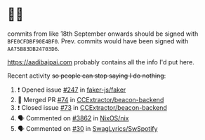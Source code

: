 # 👋🏻
<!--
**aadibajpai/aadibajpai** is a ✨ _special_ ✨ repository because its `README.md` (this file) appears on your GitHub profile.
-->
commits from like 18th September onwards should be signed with `BFE0CFDBF90E4BF0`. Prev. commits would have been signed with `AA75B83DB24703D6`.

https://aadibajpai.com probably contains all the info I'd put here.

Recent activity ~~so people can stop saying I do nothing~~:
<!--START_SECTION:activity-->
1. ❗️ Opened issue [#247](https://github.com/faker-js/faker/issues/247) in [faker-js/faker](https://github.com/faker-js/faker)
2. 🎉 Merged PR [#74](https://github.com/CCExtractor/beacon-backend/pull/74) in [CCExtractor/beacon-backend](https://github.com/CCExtractor/beacon-backend)
3. ❗️ Closed issue [#73](https://github.com/CCExtractor/beacon-backend/issues/73) in [CCExtractor/beacon-backend](https://github.com/CCExtractor/beacon-backend)
4. 🗣 Commented on [#3862](https://github.com/NixOS/nix/issues/3862) in [NixOS/nix](https://github.com/NixOS/nix)
5. 🗣 Commented on [#30](https://github.com/SwagLyrics/SwSpotify/issues/30) in [SwagLyrics/SwSpotify](https://github.com/SwagLyrics/SwSpotify)
<!--END_SECTION:activity-->
